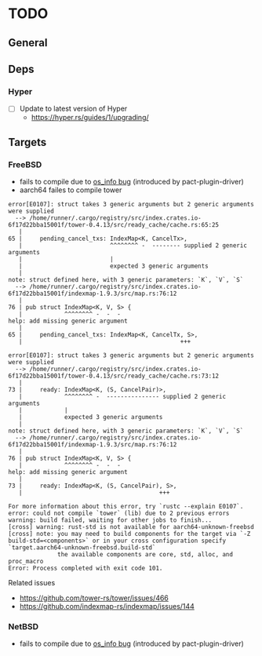 # TODO

## General

## Deps

### Hyper

- [ ] Update to latest version of Hyper
  - https://hyper.rs/guides/1/upgrading/ 


## Targets

### FreeBSD

- fails to compile due to [os_info bug](https://github.com/stanislav-tkach/os_info/pull/372) (introduced by pact-plugin-driver)
- aarch64 failes to compile tower

```console
error[E0107]: struct takes 3 generic arguments but 2 generic arguments were supplied
  --> /home/runner/.cargo/registry/src/index.crates.io-6f17d22bba15001f/tower-0.4.13/src/ready_cache/cache.rs:65:25
   |
65 |     pending_cancel_txs: IndexMap<K, CancelTx>,
   |                         ^^^^^^^^ -  -------- supplied 2 generic arguments
   |                         |
   |                         expected 3 generic arguments
   |
note: struct defined here, with 3 generic parameters: `K`, `V`, `S`
  --> /home/runner/.cargo/registry/src/index.crates.io-6f17d22bba15001f/indexmap-1.9.3/src/map.rs:76:12
   |
76 | pub struct IndexMap<K, V, S> {
   |            ^^^^^^^^ -  -  -
help: add missing generic argument
   |
65 |     pending_cancel_txs: IndexMap<K, CancelTx, S>,
   |                                             +++

error[E0107]: struct takes 3 generic arguments but 2 generic arguments were supplied
  --> /home/runner/.cargo/registry/src/index.crates.io-6f17d22bba15001f/tower-0.4.13/src/ready_cache/cache.rs:73:12
   |
73 |     ready: IndexMap<K, (S, CancelPair)>,
   |            ^^^^^^^^ -  --------------- supplied 2 generic arguments
   |            |
   |            expected 3 generic arguments
   |
note: struct defined here, with 3 generic parameters: `K`, `V`, `S`
  --> /home/runner/.cargo/registry/src/index.crates.io-6f17d22bba15001f/indexmap-1.9.3/src/map.rs:76:12
   |
76 | pub struct IndexMap<K, V, S> {
   |            ^^^^^^^^ -  -  -
help: add missing generic argument
   |
73 |     ready: IndexMap<K, (S, CancelPair), S>,
   |                                       +++

For more information about this error, try `rustc --explain E0107`.
error: could not compile `tower` (lib) due to 2 previous errors
warning: build failed, waiting for other jobs to finish...
[cross] warning: rust-std is not available for aarch64-unknown-freebsd
[cross] note: you may need to build components for the target via `-Z build-std=<components>` or in your cross configuration specify `target.aarch64-unknown-freebsd.build-std`
              the available components are core, std, alloc, and proc_macro
Error: Process completed with exit code 101.

```

Related issues

- https://github.com/tower-rs/tower/issues/466
- https://github.com/indexmap-rs/indexmap/issues/144
  
### NetBSD

- fails to compile due to [os_info bug](https://github.com/stanislav-tkach/os_info/pull/374) (introduced by pact-plugin-driver)
  